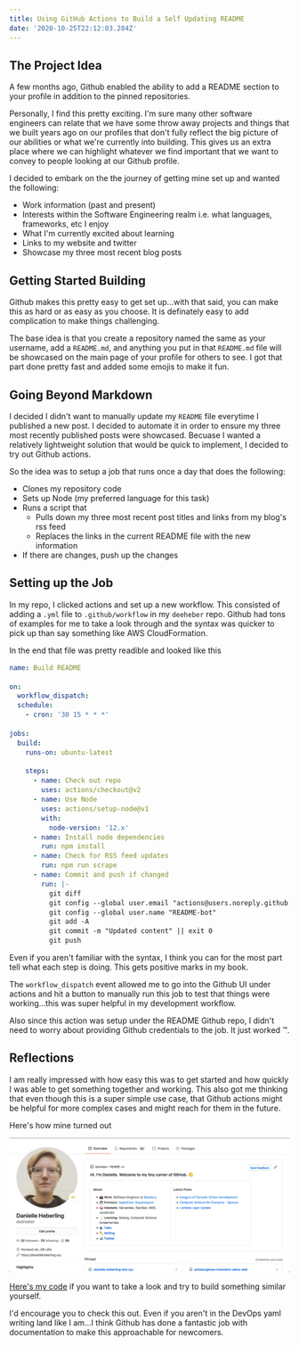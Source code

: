 ```yaml
---
title: Using GitHub Actions to Build a Self Updating README
date: '2020-10-25T22:12:03.284Z'
---
```


## The Project Idea

A few months ago, Github enabled the ability to add a README section to your profile in addition to the pinned repositories.

Personally, I find this pretty exciting. I'm sure many other software engineers can relate that we have some throw away projects and things that we built years ago on our profiles that don't fully reflect the big picture of our abilities or what we're currently into building. This gives us an extra place where we can highlight whatever we find important that we want to convey to people looking at our Github profile.

I decided to embark on the the journey of getting mine set up and wanted the following:

- Work information (past and present)
- Interests within the Software Engineering realm i.e. what languages, frameworks, etc I enjoy
- What I'm currently excited about learning
- Links to my website and twitter
- Showcase my three most recent blog posts

## Getting Started Building

Github makes this pretty easy to get set up...with that said, you can make this as hard or as easy as you choose. It is definately easy to add complication to make things challenging.

The base idea is that you create a repository named the same as your username, add a `README.md`, and anything you put in that `README.md` file will be showcased on the main page of your profile for others to see. I got that part done pretty fast and added some emojis to make it fun.

## Going Beyond Markdown

I decided I didn't want to manually update my `README` file everytime I published a new post. I decided to automate it in order to ensure my three most recently published posts were showcased. Becuase I wanted a relatively lightweight solution that would be quick to implement, I decided to try out Github actions.

So the idea was to setup a job that runs once a day that does the following:

- Clones my repository code
- Sets up Node (my preferred language for this task)
- Runs a script that
  - Pulls down my three most recent post titles and links from my blog's rss feed
  - Replaces the links in the current README file with the new information
- If there are changes, push up the changes

## Setting up the Job

In my repo, I clicked actions and set up a new workflow. This consisted of adding a `.yml` file to `.github/workflow` in my `deeheber` repo. Github had tons of examples for me to take a look through and the syntax was quicker to pick up than say something like AWS CloudFormation.

In the end that file was pretty readible and looked like this

```yaml
name: Build README

on:
  workflow_dispatch:
  schedule:
    - cron: '30 15 * * *'

jobs:
  build:
    runs-on: ubuntu-latest

    steps:
      - name: Check out repo
        uses: actions/checkout@v2
      - name: Use Node
        uses: actions/setup-node@v1
        with:
          node-version: '12.x'
      - name: Install node dependencies
        run: npm install
      - name: Check for RSS feed updates
        run: npm run scrape
      - name: Commit and push if changed
        run: |-
          git diff
          git config --global user.email "actions@users.noreply.github.com"
          git config --global user.name "README-bot"
          git add -A
          git commit -m "Updated content" || exit 0
          git push
```

Even if you aren't familiar with the syntax, I think you can for the most part tell what each step is doing. This gets positive marks in my book.

The `workflow_dispatch` event allowed me to go into the Github UI under actions and hit a button to manually run this job to test that things were working...this was super helpful in my development workflow.

Also since this action was setup under the README Github repo, I didn't need to worry about providing Github credentials to the job. It just worked ™️.

## Reflections

I am really impressed with how easy this was to get started and how quickly I was able to get something together and working. This also got me thinking that even though this is a super simple use case, that Github actions might be helpful for more complex cases and might reach for them in the future.

Here's how mine turned out

![Github README](./github-readme.png)

[Here's my code](https://github.com/deeheber/deeheber) if you want to take a look and try to build something similar yourself.

I'd encourage you to check this out. Even if you aren't in the DevOps yaml writing land like I am...I think Github has done a fantastic job with documentation to make this approachable for newcomers.
